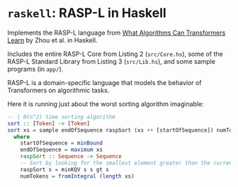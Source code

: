 # `raskell`: RASP-L in Haskell

Implements the RASP-L language from
[What Algorithms Can Transformers Learn](https://arxiv.org/abs/2310.16028)
by Zhou et al. in Haskell.

Includes the entire RASP-L Core from Listing 2 (`src/Core.hs`),
some of the RASP-L Standard Library from Listing 3 (`src/Lib.hs`),
and some sample programs (in `app/`).

RASP-L is a domain-specific language that models the behavior of Transformers
on algorithmic tasks.

Here it is running just about the worst sorting algorithm imaginable:

```haskell
-- | Θ(n^2) time sorting algorithm
sort :: [Token] -> [Token]
sort xs = sample endOfSequence raspSort (xs ++ [startOfSequence]) numTokens
  where
    startOfSequence = minBound
    endOfSequence = maximum xs
    raspSort :: Sequence -> Sequence
    -- Sort by looking for the smallest element greater than the current token
    raspSort s = minKQV s s gt s
    numTokens = fromIntegral (length xs)
```
